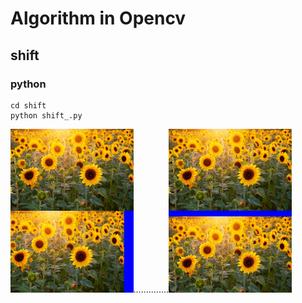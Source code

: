 # Algorithm in Opencv

## shift

### python
```
cd shift
python shift_.py
```
<img src="./shift/sunoray_x-100_concat.jpg" width="39%"/>..............<img src="./shift/sunoray_y60_concat.jpg" width="39%"/>